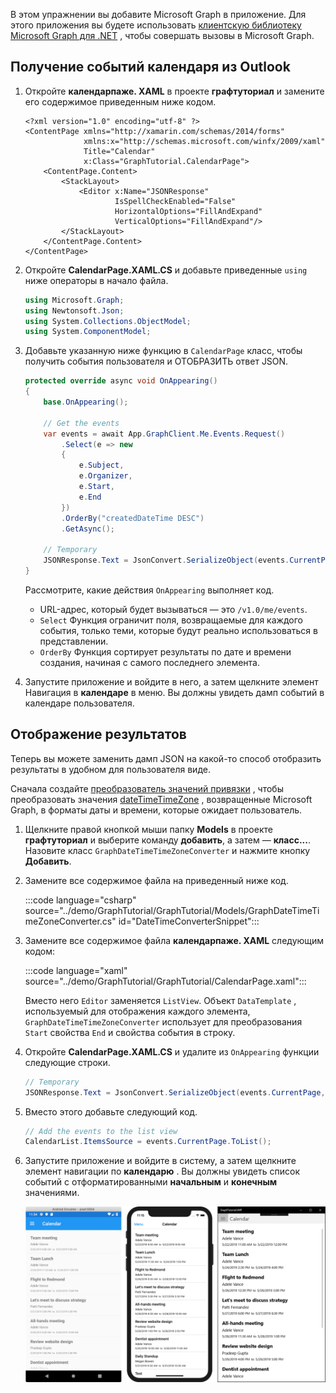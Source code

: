 <!-- markdownlint-disable MD002 MD041 -->

В этом упражнении вы добавите Microsoft Graph в приложение. Для этого приложения вы будете использовать [клиентскую библиотеку Microsoft Graph для .NET](https://github.com/microsoftgraph/msgraph-sdk-dotnet) , чтобы совершать вызовы в Microsoft Graph.

## <a name="get-calendar-events-from-outlook"></a>Получение событий календаря из Outlook

1. Откройте **календарпаже. XAML** в проекте **графтуториал** и замените его содержимое приведенным ниже кодом.

    ```xaml
    <?xml version="1.0" encoding="utf-8" ?>
    <ContentPage xmlns="http://xamarin.com/schemas/2014/forms"
                 xmlns:x="http://schemas.microsoft.com/winfx/2009/xaml"
                 Title="Calendar"
                 x:Class="GraphTutorial.CalendarPage">
        <ContentPage.Content>
            <StackLayout>
                <Editor x:Name="JSONResponse"
                        IsSpellCheckEnabled="False"
                        HorizontalOptions="FillAndExpand"
                        VerticalOptions="FillAndExpand"/>
            </StackLayout>
        </ContentPage.Content>
    </ContentPage>
    ```

1. Откройте **CalendarPage.XAML.CS** и добавьте приведенные `using` ниже операторы в начало файла.

    ```csharp
    using Microsoft.Graph;
    using Newtonsoft.Json;
    using System.Collections.ObjectModel;
    using System.ComponentModel;
    ```

1. Добавьте указанную ниже функцию в `CalendarPage` класс, чтобы получить события пользователя и ОТОБРАЗИТЬ ответ JSON.

    ```csharp
    protected override async void OnAppearing()
    {
        base.OnAppearing();

        // Get the events
        var events = await App.GraphClient.Me.Events.Request()
            .Select(e => new
            {
                e.Subject,
                e.Organizer,
                e.Start,
                e.End
            })
            .OrderBy("createdDateTime DESC")
            .GetAsync();

        // Temporary
        JSONResponse.Text = JsonConvert.SerializeObject(events.CurrentPage, Formatting.Indented);
    }
    ```

    Рассмотрите, какие действия `OnAppearing` выполняет код.

    - URL-адрес, который будет вызываться — это `/v1.0/me/events`.
    - `Select` Функция ограничит поля, возвращаемые для каждого события, только теми, которые будут реально использоваться в представлении.
    - `OrderBy` Функция сортирует результаты по дате и времени создания, начиная с самого последнего элемента.

1. Запустите приложение и войдите в него, а затем щелкните элемент Навигация в **календаре** в меню. Вы должны увидеть дамп событий в календаре пользователя.

## <a name="display-the-results"></a>Отображение результатов

Теперь вы можете заменить дамп JSON на какой-то способ отобразить результаты в удобном для пользователя виде.

Сначала создайте [преобразователь значений привязки](/xamarin/xamarin-forms/xaml/xaml-basics/data-binding-basics#binding-value-converters) , чтобы преобразовать значения [dateTimeTimeZone](/graph/api/resources/datetimetimezone?view=graph-rest-1.0) , возвращенные Microsoft Graph, в форматы даты и времени, которые ожидает пользователь.

1. Щелкните правой кнопкой мыши папку **Models** в проекте **графтуториал** и выберите команду **добавить**, а затем — **класс...**. Назовите класс `GraphDateTimeTimeZoneConverter` и нажмите кнопку **Добавить**.

1. Замените все содержимое файла на приведенный ниже код.

    :::code language="csharp" source="../demo/GraphTutorial/GraphTutorial/Models/GraphDateTimeTimeZoneConverter.cs" id="DateTimeConverterSnippet":::

1. Замените все содержимое файла **календарпаже. XAML** следующим кодом:

    :::code language="xaml" source="../demo/GraphTutorial/GraphTutorial/CalendarPage.xaml":::

    Вместо него `Editor` заменяется `ListView`. Объект `DataTemplate` , используемый для отображения каждого элемента, `GraphDateTimeTimeZoneConverter` использует для преобразования `Start` свойства `End` и свойства события в строку.

1. Откройте **CalendarPage.XAML.CS** и удалите из `OnAppearing` функции следующие строки.

    ```csharp
    // Temporary
    JSONResponse.Text = JsonConvert.SerializeObject(events.CurrentPage, Formatting.Indented);
    ```

1. Вместо этого добавьте следующий код.

    ```csharp
    // Add the events to the list view
    CalendarList.ItemsSource = events.CurrentPage.ToList();
    ```

1. Запустите приложение и войдите в систему, а затем щелкните элемент навигации по **календарю** . Вы должны увидеть список событий с отформатированными **начальным** и **конечным** значениями.

    ![Снимок экрана с таблицей событий](./images/calendar-page.png)
